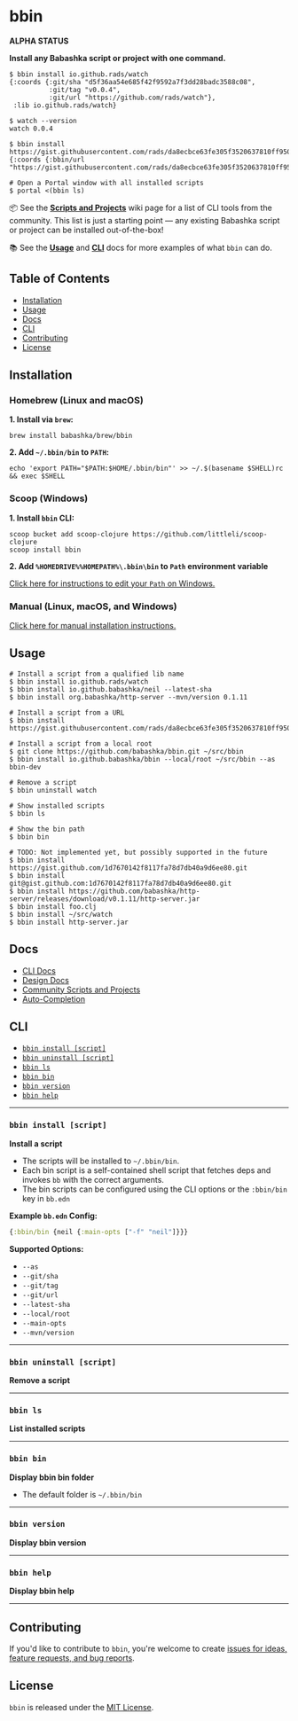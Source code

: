 # bbin

**ALPHA STATUS**

**Install any Babashka script or project with one command.**

```
$ bbin install io.github.rads/watch
{:coords {:git/sha "d5f36aa54e685f42f9592a7f3dd28badc3588c08",
          :git/tag "v0.0.4",
          :git/url "https://github.com/rads/watch"},
 :lib io.github.rads/watch}
        
$ watch --version
watch 0.0.4

$ bbin install https://gist.githubusercontent.com/rads/da8ecbce63fe305f3520637810ff9506/raw/25e47ce2fb5f9a7f9d12a20423e801b64c20e787/portal.clj
{:coords {:bbin/url "https://gist.githubusercontent.com/rads/da8ecbce63fe305f3520637810ff9506/raw/25e47ce2fb5f9a7f9d12a20423e801b64c20e787/portal.clj"}}

# Open a Portal window with all installed scripts
$ portal <(bbin ls)
```

📦 See the [**Scripts and Projects**](https://github.com/babashka/bbin/wiki/Scripts-and-Projects) wiki page for a list of CLI tools from the community. This list is just a starting point — any existing Babashka script or project can be installed out-of-the-box!

📚 See the [**Usage**](#usage) and [**CLI**](#cli) docs for more examples of what `bbin` can do.

## Table of Contents

- [Installation](#installation)
- [Usage](#usage)
- [Docs](#docs)
- [CLI](#cli)
- [Contributing](#contributing)
- [License](#license)

## Installation

### Homebrew (Linux and macOS)

**1. Install via `brew`:**
```shell
brew install babashka/brew/bbin
```

**2. Add `~/.bbin/bin` to `PATH`:**
```shell
echo 'export PATH="$PATH:$HOME/.bbin/bin"' >> ~/.$(basename $SHELL)rc && exec $SHELL
```

### Scoop (Windows)

**1. Install `bbin` CLI:**
```shell
scoop bucket add scoop-clojure https://github.com/littleli/scoop-clojure
scoop install bbin
```

**2. Add `%HOMEDRIVE%%HOMEPATH%\.bbin\bin` to `Path` environment variable**

[Click here for instructions to edit your `Path` on Windows.](docs/installation.md#scoop-windows)

### Manual (Linux, macOS, and Windows)

[Click here for manual installation instructions.](docs/installation.md)

## Usage

```
# Install a script from a qualified lib name
$ bbin install io.github.rads/watch
$ bbin install io.github.babashka/neil --latest-sha
$ bbin install org.babashka/http-server --mvn/version 0.1.11

# Install a script from a URL
$ bbin install https://gist.githubusercontent.com/rads/da8ecbce63fe305f3520637810ff9506/raw/25e47ce2fb5f9a7f9d12a20423e801b64c20e787/portal.clj

# Install a script from a local root
$ git clone https://github.com/babashka/bbin.git ~/src/bbin
$ bbin install io.github.babashka/bbin --local/root ~/src/bbin --as bbin-dev

# Remove a script
$ bbin uninstall watch

# Show installed scripts
$ bbin ls

# Show the bin path
$ bbin bin

# TODO: Not implemented yet, but possibly supported in the future
$ bbin install https://gist.github.com/1d7670142f8117fa78d7db40a9d6ee80.git
$ bbin install git@gist.github.com:1d7670142f8117fa78d7db40a9d6ee80.git
$ bbin install https://github.com/babashka/http-server/releases/download/v0.1.11/http-server.jar
$ bbin install foo.clj
$ bbin install ~/src/watch
$ bbin install http-server.jar
```

## Docs

- [CLI Docs](#cli)
- [Design Docs](docs/design.md)
- [Community Scripts and Projects](https://github.com/babashka/bbin/wiki/Scripts-and-Projects)
- [Auto-Completion](docs/auto-completion.md)

## CLI

- [`bbin install [script]`](#bbin-install-script)
- [`bbin uninstall [script]`](#bbin-uninstall-script)
- [`bbin ls`](#bbin-ls)
- [`bbin bin`](#bbin-bin)
- [`bbin version`](#bbin-version)
- [`bbin help`](#bbin-help)

---

### `bbin install [script]`

**Install a script**

- The scripts will be installed to `~/.bbin/bin`.
- Each bin script is a self-contained shell script that fetches deps and invokes `bb` with the correct arguments.
- The bin scripts can be configured using the CLI options or the `:bbin/bin` key in `bb.edn`

**Example `bb.edn` Config:**

```clojure
{:bbin/bin {neil {:main-opts ["-f" "neil"]}}}
```

**Supported Options:**

- `--as`
- `--git/sha`
- `--git/tag`
- `--git/url`
- `--latest-sha`
- `--local/root`
- `--main-opts`
- `--mvn/version`

---

### `bbin uninstall [script]`

**Remove a script**

---

### `bbin ls`

**List installed scripts**

---

### `bbin bin`

**Display bbin bin folder**

- The default folder is `~/.bbin/bin`

---

### `bbin version`

**Display bbin version**

---

### `bbin help`

**Display bbin help**

---

## Contributing

If you'd like to contribute to `bbin`, you're welcome to create [issues for ideas, feature requests, and bug reports](https://github.com/babashka/bbin/issues).

## License

`bbin` is released under the [MIT License](LICENSE).
